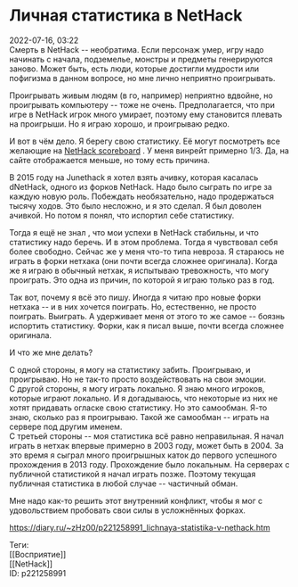 Личная статистика в NetHack
============================

   
 2022-07-16, 03:22   
  Смерть в NetHack -- необратима. Если персонаж умер, игру надо начинать с начала, подземелье, монстры и предметы генерируются заново. Может быть, есть люди, которые достигли мудрости или пофигизма в данном вопросе, но мне лично неприятно проигрывать.   
   
 Проигрывать живым людям (в го, например) неприятно вдвойне, но проигрывать компьютеру -- тоже не очень. Предполагается, что при игре в NetHack игрок много умирает, поэтому ему становится плевать на проигрыши. Но я играю хорошо, и проигрываю редко.   
   
 И вот в чём дело. Я берегу свою статистику. Её могут посмотреть все желающие на  [NetHack scoreboard](https://nethackscoreboard.org/players/z/zHz.all.html)  . У меня винрейт примерно 1/3. Да, на сайте отображается меньше, но тому есть причина.   
   
 В 2015 году на Junethack я хотел взять ачивку, которая касалась dNetHack, одного из форков NetHack. Надо было сыграть по игре за каждую новую роль. Побеждать необязательно, надо продержаться тысячу ходов. Это было несложно, и я это сделал. Я был доволен ачивкой. Но потом я понял, что испортил себе статистику.   
   
 Тогда я ещё не знал , что мои успехи в NetHack стабильны, и что статистику надо беречь. И в этом проблема. Тогда я чувствовал себя более свободно. Сейчас же у меня что-то типа невроза. Я стараюсь не играть в форки нетхака (они почти всегда сложнее оригинала). Когда же я играю в обычный нетхак, я испытываю тревожность, что могу проиграть. Это одна из причин, по которой я играю только раз в год.   
   
 Так вот, почему я всё это пишу. Иногда я читаю про новые форки нетхака -- и в них хочется поиграть. Но, естественно, не просто поиграть. Выиграть. А удерживает меня от этого то же самое -- боязнь испортить статистику. Форки, как я писал выше, почти всегда сложнее оригинала.   
   
 И что же мне делать?   
   
 С одной стороны, я могу на статистику забить. Проигрываю, и проигрываю. Но не так-то просто воздействовать на свои эмоции.   
 С другой стороны, я могу играть локально. Я знаю много игроков, которые играют локально. И я догадываюсь, что некоторые из них не хотят придавать огласке свою статистику. Но это самообман. Я-то знаю, сколько раз я проигрываю. Такой же самообман -- играть на сервере под другим именем.   
 С третьей стороны -- моя статистика всё равно неправильная. Я начал играть в нетхак впервые примерно в 2003 году, может быть в 2004. За это время я сыграл много проигрышных каток до первого успешного прохождения в 2013 году. Прохождение было локальным. На серверах с публичной статистикой я начал играть позже. Поэтому текущая публичная статистика в любой случае -- частичный обман.   
   
 Мне надо как-то решить этот внутренний конфликт, чтобы я мог с удовольствием пробовать свои силы в усложнённых форках.   
    
 <https://diary.ru/~zHz00/p221258991_lichnaya-statistika-v-nethack.htm>   
   
 Теги:   
 [[Восприятие]]   
 [[NetHack]]   
 ID: p221258991